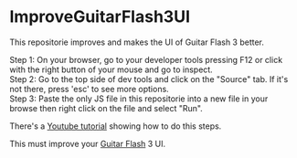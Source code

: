 # ImproveGuitarFlash3UI
This repositorie improves and makes the UI of Guitar Flash 3 better. <br/>

Step 1: On your browser, go to your developer tools pressing F12 or click with the right button of your mouse and go to inspect. <br/>
Step 2: Go to the top side of dev tools and click on the "Source" tab. If it's not there, press 'esc' to see more options. <br/>
Step 3: Paste the only JS file in this repositorie into a new file in your browse then right click on the file and select "Run". <br/>

There's a [Youtube tutorial](https://www.youtube.com/watch?v=BMFbW9giTuw) showing how to do this steps. <br/>

This must improve your [Guitar Flash](https://guitarflash3.com/) 3 UI.
